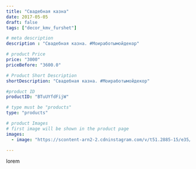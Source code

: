 ```yaml
---
title: "Свадебная казна"
date: 2017-05-05
draft: false
tags: ["decor_kmv_furshet"]

# meta description
description : "Свадебная казна. #Моиработымойдекор"

# product Price
price: "3000"
priceBefore: "3600.0"

# Product Short Description
shortDescription: "Свадебная казна. #Моиработымойдекор"

#product ID
productID: "BTuUYfdFijW"

# type must be "products"
type: "products"

# product Images
# first image will be shown in the product page
images:
  - image: "https://scontent-arn2-2.cdninstagram.com/v/t51.2885-15/e35/18252950_296640887445113_4193531932383903744_n.jpg?se=8&tp=1&_nc_ht=scontent-arn2-2.cdninstagram.com&_nc_cat=105&_nc_ohc=RMYUOGeGPlEAX-BUqHU&oh=08742fd44a653fcc3413d2ece43e08a4&oe=6072F493&ig_cache_key=MTUwODIzMjU2OTE4NzM0NjY0Ng%3D%3D.2"

---
```

lorem
